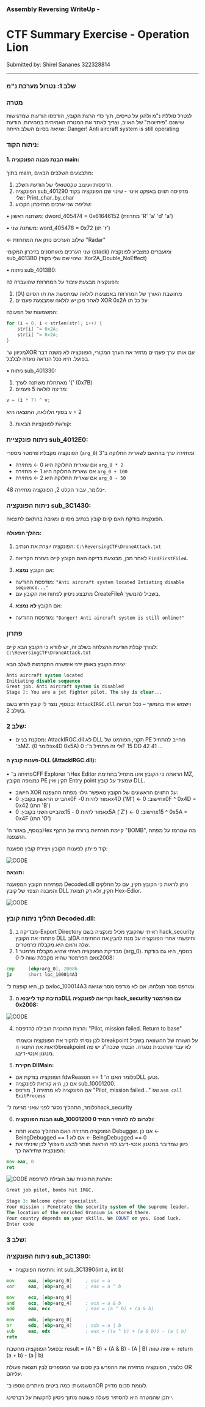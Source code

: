 ### Assembly Reversing WriteUp - 
# CTF Summary Exercise - Operation Lion 

Submitted by: Shirel Sananes 322328814
________________________________________________________________________________

### שלב 1: נטרול מערכת נ"מ

### **מטרה**

לנטרל סוללת נ"מ ולהגן על טייסים, תוך כדי הרצת הקובץ, הודפסו הודעות שמדגישות שישנם "פיתיונות" של האויב, וצריך לאתר את המטרה האמיתית במהירות.
הודעת שגיאה בסיום השלב הייתה: Danger! Anti aircraft system is still operating

### ניתוח הקוד:
#### 1. הבנת מבנה הפונקציה main: 
בתוך main, מתבצעים השלבים הבאים:

1. הדפסות ועיצוב טקסטואלי של הודעת השלב.
2. הפונקציה sub_401290 מדפיסה תווים באפקט איטי - שינוי שם הפונקציה בקוד שלי: Print_char_by_char
3. שליפת שני ערכים מהזיכרון הקבוע:
   
• משתנה ראשון: dword_405474 = 0x61646152 (מחרוזת 'R' 'a' 'd' 'a')
   
• משתנה שני: word_405478 = 0x72 (תו 'r')
   
← שילוב הערכים נותן את המחרוזת "Radar"

שני הערכים מאוחסנים בזיכרון המקומי (stack) ומועברים כמצביע לפונקציה sub_4013B0 (שינוי שם שלי בקוד: Xor2A_Double_NoEffect)

• ניתוח sub_4013B0:

הפונקציה מבצעת עיבוד על המחרוזת שהועברה לה:
1. מחושבת האורך של המחרוזת באמצעות לולאה שמחפשת את תו הסיום (\0)
2. לאחר מכן יש לולאה שמבצעת פעמיים XOR 0x2A על כל תו

המשמעות של הפעולה:

```c
for (i = 0; i < strlen(str); i++) {
    str[i] ^= 0x2A;
    str[i] ^= 0x2A;
}
```
מכיוון ש־XOR עם אותו ערך פעמיים מחזיר את הערך המקורי, הפונקציה לא משנה דבר בפועל. היא ככל הנראה נועדה לבלבל.

• ניתוח sub_401330:
  1. מאתחלת משתנה לערך '{' (0x7B)
  2. מריצה לולאה 5 פעמים:
```c
v = (i * 7) ^ v;
```
בסוף הלולאה, התוצאה היא v = 2
  
  3. קוראת לפונקציות הבאות:

### ניתוח פונקציית sub_4012E0:
הפונקציה מקבלת פרמטר מספרי (`arg_0`) ומחזירה ערך בהתאם לשארית החלוקה ב־3:

- אם שארית החלוקה היא 0 ← מחזירה `arg_0 * 2`
- אם שארית החלוקה היא 1 ← מחזירה `arg_0 + 100`
- אם שארית החלוקה היא 2 ← מחזירה `arg_0 - 50`

כלומר, עבור הקלט 2, הפונקציה מחזירה 48-.

 ### ניתוח הפונקציה sub_3C1430:
 
הפונקציה בודקת האם קיום קובץ בנתיב מסוים ומגיבה בהתאם לתוצאה.

#### מהלך הפעולה:

1. הפונקציה יוצרת את הנתיב: `C:\ReversingCTF\DroneAttack.txt`

2. לאחר מכן, מבוצעת בדיקה האם הקובץ קיים בעזרת הקריאה `FindFirstFileA`.

3. אם הקובץ **נמצא**:
- מודפסת ההודעה: `"Anti aircraft system located Intiating disable sequence..."`
- מתבצע ניסיון לפתוח את הקובץ עם CreateFileA בשביל להמשיך.

4. אם הקובץ **לא נמצא**:
- מודפסת ההודעה: `"Danger! Anti aircraft system is still online!"`

### **פתרון**

לצורך קבלת הודעת ההצלחה בשלב זה, יש לוודא כי הקובץ הבא קיים: `C:\ReversingCTF\DroneAttack.txt`

יצירת הקובץ באופן ידני איפשרה התקדמות לשלב הבא:
```sql
Anti aircraft system located
Initiating disable sequence
Great job. Anti aircraft system is disabled
Stage 2: You are a jet fighter pilot. The sky is clear...
```
בנוסף, נוצר לי קובץ חדש בשם: `AttackIRGC.dll`  וישמש אותי בהמשך – ככל הנראה בשלב 2.

### שלב 2: 
* מסקנת בניים: AttackIRGC.dll לא DLL תקני, הפורמט של PE מחייב להתחיל ב־MZ. (כלומר 0x4D 0x5A) ולי זה מתחיל ב־: 
0F 15 DD 42 41 ... 


#### פענוח קובץ ה-DLL (AttackIRGC.dll):

• פתיחה ב־CFF Explorer ו־Hex Editor הראתה כי הקובץ אינו מתחיל בחתימת MZ, כמצופה מקובץ PE תקין ואין Entry point שמעיד על קובץ DLL.

* חישוב XOR על התווים הראשונים של הקובץ מאפשר גילוי מפתח ההצפנה:
* הבייט הראשון בקובץ: 0x0F -אמור להיות 0x4D ('M')
←  חישוב: 0x0F ^ 0x4D = 0x42 (התו 'B')
* הבייט השני בקובץ: 0x15 - אמור להיות 0x5A ('Z')
←  חישוב: 0x15 ^ 0x5A = 0x4F (התו 'O')

בנוסף, באזור ה־Hex קיימת חזרתיות ברורה של הרצף "BOMB", מה שמרמז על מפתח ההצפנה.

קוד פייתון לפענוח הקובץ ויצירת קובץ מפוענח:

![CODE](https://github.com/shirelsan/Assembly-Reversing/blob/main/image_CTF/code_py.png?raw=true)

**תוצאה:**

מפתיחת הקובץ המפוענח Decoded.dll ניתן לראות כי הקובץ תקין, עם כל החלקים והמבנה הצפוי של קובץ DLL תקין, ולא רק תצוגת Hex-Edior.


![CODE](https://github.com/shirelsan/Assembly-Reversing/blob/main/image_CTF/dll.png?raw=true)

### תהליך ניתוח קובץ Decoded.dll:

1. מבדיקה ב-Export Directory ראיתי שהקובץ מכיל פונקציה בשם hack_security פתחתי את הקובץ DLL בIDA וחיפשתי אחרי הפונקציה על מנת להבין את החתימה שלה והאם היא מקבלת פרמטרים.
2. מבדיקת הפונקציה ראיתי שהיא מקבלת פרמטר 1 (arg_0). בנוסף, היא גם בודקת אם הפרמטר שהיא מקבלת שווה ל-0x2008:
```asm
cmp     [ebp+arg_0], 2008h
jz      short loc_100014A3
```
אם כן, היא קופצת ל־loc_100014A3 ומודפס מסר הצלחה. אם לא מודפס מסר שגיאה. 

3. **כתיבת קוד לייבוא הDLL וקריאה לפונקציה hack_security עם הפרמטר 0x2008:**

![CODE](https://github.com/shirelsan/Assembly-Reversing/blob/main/image_CTF/func.png?raw=true)

4. הרצת התוכנית הובילה להדפסה: "Pilot, mission failed. Return to base"
  
   לכן נסיתי לחקור את הפונקציה וכשמתי breakpoint על השורה של ההשוואה בשביל לראות את התנאי הbreakpoint לא עבד והתוכנית נסגרה. הבנתי שככה"נ יש פה מנגנון אנטי-דיבג.

5. **חקירת DllMain:**
* הפונקציה בודקת אם fdwReason == 1 כלומר האם ה־DLL נטען.
*  אם כן, היא קוראת לפונקציה sub_10001200.
*  אם הפונקציה לא מחזירה 1, מודפס "Pilot, mission failed..." ואז ```asm call ExitProcess ```

  כלומר, התהליך נסגר לפני שאני מגיעה ל־hack_security
  
6. **הבנת הפונקציה sub_10001200 ולגרום לה להחזיר תמיד 0:**
  * הפונקציה מחזירה האם התהליך נמצא תחת Debugger. אם כן ← BeingDebugged == 1 אם לא ← BeingDebugged == 0
  * כיוון שמדובר במנגנון אנטי-דיבג לפי הוראות מותר לבצע פיצפוץ' לכן שיניתי את הפונקציה שתיראה כך:
```asm
mov eax, 0
ret
```
![CODE](https://github.com/shirelsan/Assembly-Reversing/blob/main/image_CTF/nop.png?raw=true)
והרצת התוכנית שוב הובילה להדפסה:
```sql
Great job pilot, bombs hit IRGC.

Stage 3: Welcome cyber specialist.
Your mission : Penetrate the security system of the supreme leader.
The location of the enriched Uranium is stored there.
Your country depends on your skills. We COUNT on you. Good luck.
Enter code
```
### שלב 3:



### ניתוח הפונקציה sub_3C1390:

* חתימת הפונקציה: int sub_3C1390(int a, int b)
```asm
mov     eax, [ebp+arg_0]     ; eax = a
xor     eax, [ebp+arg_4]     ; eax = a ^ b

mov     ecx, [ebp+arg_0]     
and     ecx, [ebp+arg_4]     ; ecx = a & b
add     eax, ecx             ; eax = (a ^ b) + (a & b)

mov     edx, [ebp+arg_0]     
or      edx, [ebp+arg_4]     ; edx = a | b
sub     eax, edx             ; eax = ((a ^ b) + (a & b)) - (a | b)
retn
```
בפועל הפונקציה מחשבת: result = (A ^ B) + (A & B) - (A | B) שזה שווה ← return (a + b) - (a | b)

כלומר, הפונקציה מחזירה את ההפרש בין סכום שני המספרים לבין תוצאת פעולת OR עליהם.

המשמעות: כמה ביטים מיותרים נוספו ב־OR לעומת סכום מדויק.

ייתכן שהמטרה היא להסתיר פעולה פשוטה מתוך ניסיון להקשות על רברסינג.








